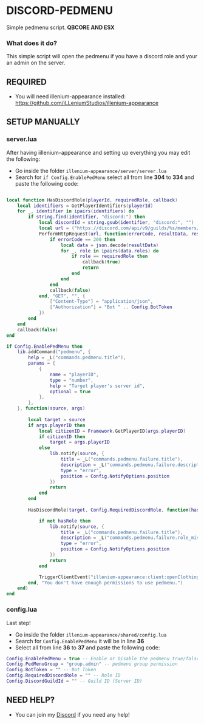 # DISCORD-PEDMENU
Simple pedmenu script. **QBCORE AND ESX**

### What does it do?

This simple script will open the pedmenu if you have a discord role and your an admin on the server.

## REQUIRED
- You will need illenium-appearance installed: https://github.com/iLLeniumStudios/illenium-appearance

## SETUP MANUALLY
### server.lua
After having iillenium-appearance and setting up everything you may edit the following:
- Go inside the folder `illenium-appearance/server/server.lua`
- Search for `if Config.EnablePedMenu` select all from line **304** to **334** and paste the following code:

```lua

local function HasDiscordRole(playerId, requiredRole, callback)
    local identifiers = GetPlayerIdentifiers(playerId)
    for _, identifier in ipairs(identifiers) do
        if string.find(identifier, "discord:") then
            local discordId = string.gsub(identifier, "discord:", "")
            local url = ("https://discord.com/api/v9/guilds/%s/members/%s"):format(Config.DiscordGuildId, discordId)
            PerformHttpRequest(url, function(errorCode, resultData, resultHeaders)
                if errorCode == 200 then
                    local data = json.decode(resultData)
                    for _, role in ipairs(data.roles) do
                        if role == requiredRole then
                            callback(true)
                            return
                        end
                    end
                end
                callback(false)
            end, "GET", "", {
                ["Content-Type"] = "application/json",
                ["Authorization"] = "Bot " .. Config.BotToken
            })
        end
    end
    callback(false)
end

if Config.EnablePedMenu then
    lib.addCommand("pedmenu", {
        help = _L("commands.pedmenu.title"),
        params = {
            {
                name = "playerID",
                type = "number",
                help = "Target player's server id",
                optional = true
            },
        },
    }, function(source, args)
        
        local target = source
        if args.playerID then
            local citizenID = Framework.GetPlayerID(args.playerID)
            if citizenID then
                target = args.playerID
            else
                lib.notify(source, {
                    title = _L("commands.pedmenu.failure.title"),
                    description = _L("commands.pedmenu.failure.description"),
                    type = "error",
                    position = Config.NotifyOptions.position
                })
                return
            end
        end
        
        HasDiscordRole(target, Config.RequiredDiscordRole, function(hasRole)

            if not hasRole then
                lib.notify(source, {
                    title = _L("commands.pedmenu.failure.title"),
                    description = _L("commands.pedmenu.failure.role_missing"),
                    type = "error",
                    position = Config.NotifyOptions.position
                })
                return
            end

            TriggerClientEvent("illenium-appearance:client:openClothingShopMenu", target, true)
        end, "You don't have enough permissions to use pedmenu.")
    end)
end
```

### config.lua
Last step!
- Go inside the folder `illenium-appearance/shared/config.lua`
- Search for `Config.EnablePedMenu` it will be in line **36**
- Select all from line **36** to **37** and paste the following code:

```lua
Config.EnablePedMenu = true -- Enable or Disable the pedmenu true/false
Config.PedMenuGroup = "group.admin" -- pedmenu group permission
Config.BotToken = "" -- Bot Token
Config.RequiredDiscordRole = "" -- Role ID
Config.DiscordGuildId = "" -- Guild ID (Server ID)
```


## NEED HELP?
- You can join my [Discord](https://discord.gg/3HuUY988hV) if you need any help! 
